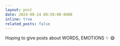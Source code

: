 ```yaml
---
layout: post
date: 2024-08-24 08:59:00-0400
inline: true
related_posts: false
---
```


Hoping to give posts about WORDS, EMOTIONS :sparkles: :smile:
